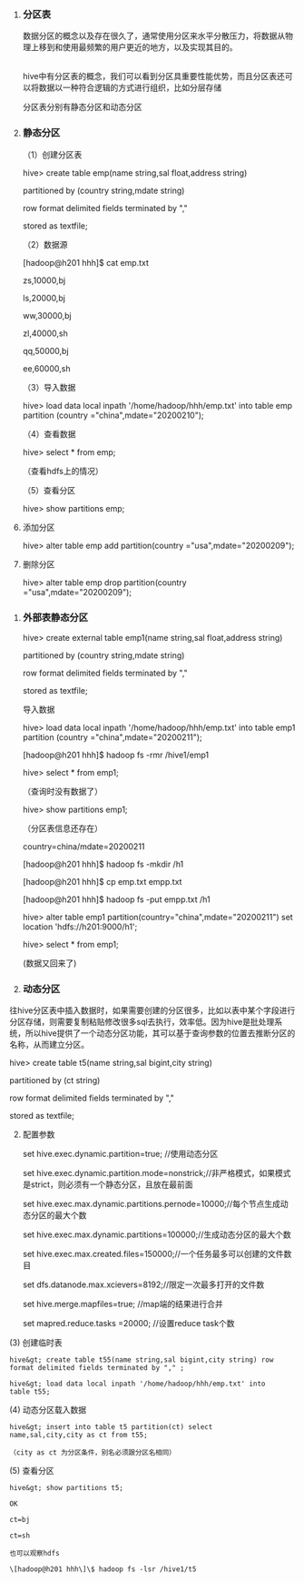 1.  ### 分区表

    数据分区的概念以及存在很久了，通常使用分区来水平分散压力，将数据从物理上移到和使用最频繁的用户更近的地方，以及实现其目的。 
                             

    hive中有分区表的概念，我们可以看到分区具重要性能优势，而且分区表还可以将数据以一种符合逻辑的方式进行组织，比如分层存储

    分区表分别有静态分区和动态分区

2.  ### 静态分区

    （1）创建分区表

    hive&gt; create table emp(name string,sal float,address string)

    partitioned by (country string,mdate string)

    row format delimited fields terminated by ","

    stored as textfile;

    （2）数据源

    \[hadoop@h201 hhh\]\$ cat emp.txt

    zs,10000,bj

    ls,20000,bj

    ww,30000,bj

    zl,40000,sh

    qq,50000,bj

    ee,60000,sh

    （3）导入数据

    hive&gt; load data local inpath '/home/hadoop/hhh/emp.txt' into
    table emp partition (country ="china",mdate="20200210");

    （4）查看数据

    hive&gt; select \* from emp;

    （查看hdfs上的情况）

    （5）查看分区

    hive&gt; show partitions emp;

<!-- -->

6.  添加分区

    hive&gt; alter table emp add partition(country
    ="usa",mdate="20200209");

7.  删除分区

    hive&gt; alter table emp drop partition(country
    ="usa",mdate="20200209");

<!-- -->

1.  ### 外部表静态分区

    hive&gt; create external table emp1(name string,sal float,address
    string)

    partitioned by (country string,mdate string)

    row format delimited fields terminated by ","

    stored as textfile;

    导入数据

    hive&gt; load data local inpath '/home/hadoop/hhh/emp.txt' into
    table emp1 partition (country ="china",mdate="20200211");

    \[hadoop@h201 hhh\]\$ hadoop fs -rmr /hive1/emp1

    hive&gt; select \* from emp1;

    （查询时没有数据了）

    hive&gt; show partitions emp1;

    （分区表信息还存在）

    country=china/mdate=20200211

    \[hadoop@h201 hhh\]\$ hadoop fs -mkdir /h1

    \[hadoop@h201 hhh\]\$ cp emp.txt empp.txt

    \[hadoop@h201 hhh\]\$ hadoop fs -put empp.txt /h1

    hive&gt; alter table emp1
    partition(country="china",mdate="20200211") set location
    'hdfs://h201:9000/h1';

    hive&gt; select \* from emp1;

    (数据又回来了)

2.  ### 动态分区

往hive分区表中插入数据时，如果需要创建的分区很多，比如以表中某个字段进行分区存储，则需要复制粘贴修改很多sql去执行，效率低。因为hive是批处理系统，所以hive提供了一个动态分区功能，其可以基于查询参数的位置去推断分区的名称，从而建立分区。

hive&gt; create table t5(name string,sal bigint,city string)

partitioned by (ct string)

row format delimited fields terminated by ","

stored as textfile;

2.  配置参数

    set hive.exec.dynamic.partition=true; //使用动态分区

    set
    hive.exec.dynamic.partition.mode=nonstrick;//非严格模式，如果模式是strict，则必须有一个静态分区，且放在最前面

    set
    hive.exec.max.dynamic.partitions.pernode=10000;//每个节点生成动态分区的最大个数

    set hive.exec.max.dynamic.partitions=100000;//生成动态分区的最大个数

    set
    hive.exec.max.created.files=150000;//一个任务最多可以创建的文件数目

    set dfs.datanode.max.xcievers=8192;//限定一次最多打开的文件数

    set hive.merge.mapfiles=true; //map端的结果进行合并

    set mapred.reduce.tasks =20000; //设置reduce task个数

<!-- -->

(3) 创建临时表

    hive&gt; create table t55(name string,sal bigint,city string) row
    format delimited fields terminated by "," ;

    hive&gt; load data local inpath '/home/hadoop/hhh/emp.txt' into
    table t55;

(4) 动态分区载入数据

    hive&gt; insert into table t5 partition(ct) select
    name,sal,city,city as ct from t55;

    （city as ct 为分区条件，别名必须跟分区名相同）

(5) 查看分区

    hive&gt; show partitions t5;

    OK

    ct=bj

    ct=sh

    也可以观察hdfs

    \[hadoop@h201 hhh\]\$ hadoop fs -lsr /hive1/t5


